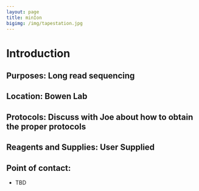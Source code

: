 ```yaml
---
layout: page
title: minIon
bigimg: /img/tapestation.jpg
---
```

# Introduction

## Purposes: Long read sequencing   

## Location: Bowen Lab

## Protocols: Discuss with Joe about how to obtain the proper protocols

## Reagents and Supplies: User Supplied

## Point of contact: 
- TBD

